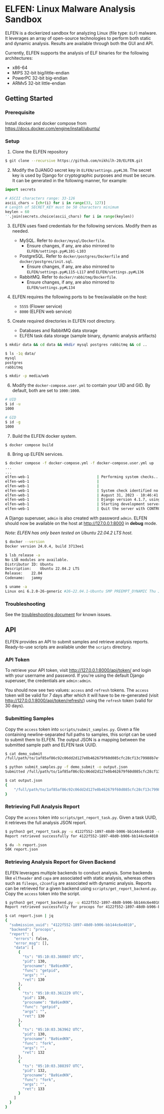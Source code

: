 # ELFEN: Linux Malware Analysis Sandbox

ELFEN is a dockerized sandbox for analyzing Linux (file type: `ELF`) malware. It leverages an array of open-source technologies to perform both static and dynamic analysis. Results are available through both the GUI and API.

Currently, ELFEN supports the analysis of ELF binaries for the following architectures:
* x86-64
* MIPS 32-bit big/little-endian
* PowerPC 32-bit big-endian
* ARMv5 32-bit little-endian

## Getting Started

### Prerequisite

Install docker and docker compose from https://docs.docker.com/engine/install/ubuntu/

### Setup

1. Clone the ELFEN repository

```bash
$ git clone --recursive https://github.com/nikhilh-20/ELFEN.git
```

2. Modify the DJANGO secret key in `ELFEN/settings.py#L30`. The secret key is used by Django for cryptographic purposes and must be secure. It can be generated in the following manner, for example:

```python
import secrets

# ASCII characters range: 33-126
ascii_chars = [chr(i) for i in range(33, 127)]
# Length of SECRET_KEY must be 50 characters minimum
keylen = 60
''.join(secrets.choice(ascii_chars) for i in range(keylen))
```

3. ELFEN uses fixed credentials for the following services. Modify them as needed.
    * MySQL. Refer to `docker/mysql/Dockerfile`.
        * Ensure changes, if any, are also mirrored to `ELFEN/settings.py#L101-L103`
    * PostgreSQL. Refer to `docker/postgres/Dockerfile` and `docker/postgres/init.sql`.
        * Ensure changes, if any, are also mirrored to `ELFEN/settings.py#L115-L117` and `ELFEN/settings.py#L136`
    * RabbitMQ. Refer to `docker/rabbitmq/Dockerfile`.
        * Ensure changes, if any, are also mirrored to `ELFEN/settings.py#L134`

4. ELFEN requires the following ports to be free/available on the host:
    * `5555` (Flower service)
    * `8000` (ELFEN web service)

5. Create required directories in ELFEN root directory.
    * Databases and RabbitMQ data storage
    * ELFEN task data storage (sample binary, dynamic analysis artifacts)
```bash
$ mkdir data && cd data && mkdir mysql postgres rabbitmq && cd ..

$ ls -1q data/
mysql
postgres
rabbitmq

$ mkdir -p media/web
```

6. Modify the `docker-compose.user.yml` to contain your UID and GID. By default, both are set to `1000:1000`.

```bash
# UID
$ id -u
1000

# GID
$ id -g
1000
```

7. Build the ELFEN docker system.

```bash
$ docker compose build
```

8. Bring up ELFEN services.

```bash
$ docker compose -f docker-compose.yml -f docker-compose.user.yml up
...
...
elfen-web-1                               | Performing system checks...
elfen-web-1                               | 
elfen-web-1                               | 
elfen-web-1                               | System check identified no issues (0 silenced).
elfen-web-1                               | August 31, 2023 - 10:46:41
elfen-web-1                               | Django version 4.1.7, using settings 'ELFEN.settings'
elfen-web-1                               | Starting development server at http://0.0.0.0:8000/
elfen-web-1                               | Quit the server with CONTROL-C.
```

A Django superuser, `admin` is also created with password `admin`. ELFEN should now be available on the host at http://127.0.0.1:8000 in **debug** mode.

*Note: ELFEN has only been tested on Ubuntu 22.04.2 LTS host.*

```bash
$ docker --version
Docker version 24.0.4, build 3713ee1

$ lsb_release -a
No LSB modules are available.
Distributor ID:	Ubuntu
Description:	Ubuntu 22.04.2 LTS
Release:	22.04
Codename:	jammy

$ uname -a
Linux oni 6.2.0-26-generic #26~22.04.1-Ubuntu SMP PREEMPT_DYNAMIC Thu Jul 13 16:27:29 UTC 2 x86_64 x86_64 x86_64 GNU/Linux
```

### Troubleshooting

See the [troubleshooting document](./TROUBLESHOOTING.md) for known issues.

## API

ELFEN provides an API to submit samples and retrieve analysis reports. Ready-to-use scripts are available under the `scripts` directory.

### API Token

To retrieve your API token, visit http://127.0.0.1:8000/api/token/ and login with your username and password. If you're using the default Django superuser, the credentials are `admin:admin`.

You should now see two values: `access` and `refresh` tokens. The `access` token will be valid for 7 days after which it will have to be re-generated (visit http://127.0.0.1:8000/api/token/refresh/) using the `refresh` token (valid for 30 days).

### Submitting Samples

Copy the `access` token into `scripts/submit_samples.py`. Given a file containing newline-separated full paths to samples, this script can be used to submit them to ELFEN. The output JSON is a mapping between the submitted sample path and ELFEN task UUID.

```bash
$ cat demo_submit 
/full/path/to/1af85af86c92c06dd2d127e0b462679f60d085cfc28cf13c79988b7ef50b95fe

$ python submit_samples.py -f demo_submit -o output.json
Submitted /full/path/to/1af85af86c92c06dd2d127e0b462679f60d085cfc28cf13c79988b7ef50b95fe successfully.

$ cat output.json 
{
    "/full/path/to/1af85af86c92c06dd2d127e0b462679f60d085cfc28cf13c79988b7ef50b95fe": "4122f552-1897-48d0-b906-bb144c6e4010"
}
```

### Retrieving Full Analysis Report

Copy the `access` token into `scripts/get_report_task.py`. Given a task UUID, it retrieves the full analysis JSON report.

```bash
$ python3 get_report_task.py -u 4122f552-1897-48d0-b906-bb144c6e4010 -o report.json
Report retrieved successfully for 4122f552-1897-48d0-b906-bb144c6e4010.

$ du -h report.json 
56K report.json
```

### Retrieving Analysis Report for Given Backend

ELFEN leverages multiple backends to conduct analysis. Some backends like `elfheader` and `capa` are associated with static analysis, whereas others such as `fileops`, `c2config` are associated with dynamic analysis. Reports can be retrieved for a given backend using `scripts/get_report_backend.py`. Copy the `access` token into the script.

```bash
$ python3 get_report_backend.py -u 4122f552-1897-48d0-b906-bb144c6e4010 -b procops -o report.json
Report retrieved successfully for procops for 4122f552-1897-48d0-b906-bb144c6e4010.

$ cat report.json | jq
{
  "submission_uuid": "4122f552-1897-48d0-b906-bb144c6e4010",
  "backend": "procops",
  "report": {
    "errors": false,
    "error_msg": [],
    "data": [
      {
        "ts": "05:10:03.360807 UTC",
        "pid": 130,
        "procname": "Ba9iedKN",
        "func": "getpid",
        "args": "",
        "ret": 130
      },
      {
        "ts": "05:10:03.361229 UTC",
        "pid": 130,
        "procname": "Ba9iedKN",
        "func": "getpid",
        "args": "",
        "ret": 130
      },
      {
        "ts": "05:10:03.363962 UTC",
        "pid": 130,
        "procname": "Ba9iedKN",
        "func": "fork",
        "args": "",
        "ret": 132
      },
      {
        "ts": "05:10:03.388397 UTC",
        "pid": 132,
        "procname": "Ba9iedKN",
        "func": "fork",
        "args": "",
        "ret": 133
      }
    ]
  }
}
```
